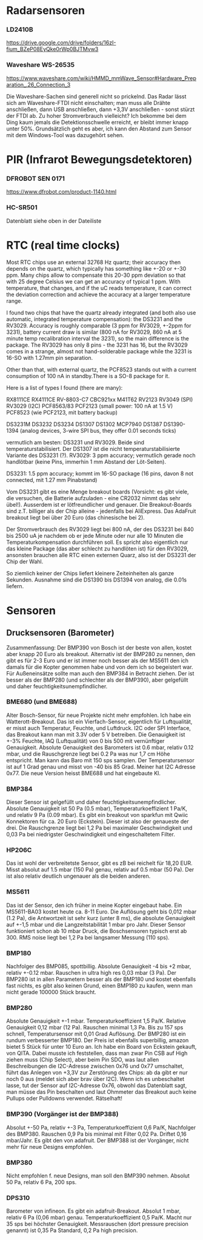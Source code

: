# Radarsensoren
### LD2410B
https://drive.google.com/drive/folders/16zI-fium_BZeP08EyQke0rWp0BJTMvw3

### Waveshare WS-26535
https://www.waveshare.com/wiki/HMMD_mmWave_Sensor#Hardware_Preparation_.26_Connection_3

Die Waveshare-Sachen sind generell nicht so prickelnd. Das Radar lässt sich am Waveshare-FTDI nicht einschalten;
man muss alle Drähte anschließen, dann USB anschließen, dann +3,3V anschließen - sonst stürzt der FTDI ab. Zu
hoher Stromverbrauch vielleicht?
Ich bekomme bei dem Ding kaum jemals die Detektionsschwelle erreicht, er bleibt immer knapp unter 50%. Grundsätzlich
geht es aber, ich kann den Abstand zum Sensor mit dem Windows-Tool was dazugehört sehen.

# PIR (Infrarot Bewegungsdetektoren)
### DFROBOT SEN 0171
https://www.dfrobot.com/product-1140.html

### HC-SR501
Datenblatt siehe oben in der Dateiliste

# RTC (real time clocks)

Most RTC chips use an external 32768 Hz quartz; their accuracy then depends on the quartz, which typically has something like
+-20 or +-30 ppm. Many chips allow to compensate this 20-30 ppm deviation so that with 25 degree Celsius we can get an accuracy
of typical 1 ppm. With temperature, that changes, and if the uC reads temperature, it can correct the deviation correction and
achieve the accuracy at a larger temperature range.

I found two chips that have the quartz already integrated (and both also use automatic, integrated temperature compensation):
the DS3231 and the RV3029. Accuracy is roughly comparable (3 ppm for RV3029, +-2ppm for 3231), battery current draw is similar
(800 nA for RV3029, 860 nA at 5 minute temp recalibration interval the 3231), so the main difference is the package. The RV3029
has only 8 pins - the 3231 has 16, but the RV3029 comes in a strange, almost not hand-solderable package while the 3231 is 16-SO
with 1.27mm pin separation.

Other than that, with external quartz, the PCF8523 stands out with a current consumption of 100 nA in standby.There is a SO-8 
package for it.

Here is a list of types I found (there are many): 

RX8111CE
RX4111CE
RV-8803-C7
CBC921xx
M41T62
RV2123
RV3049 (SPI)
RV3029 (I2C)
PCF8563/83
PCF2123 (small power: 100 nA at 1.5 V)
PCF8523 (wie PCF2123, mit battery backup)

DS3231M
DS3232
DS3234
DS1307
DS1302
MCP7940
DS1387
DS1390-1394 (analog devices, 3-wire SPI bus, they offer 0.01 seconds ticks)

vermutlich am besten: DS3231 und RV3029. Beide sind temperaturstabilisiert. Der DS1307 ist die nicht temperaturstabilisierte Variante des DS3231 (?).
RV3029: 3 ppm accuracy; vermutlich gerade noch handlötbar (keine Pins, immerhin 1 mm Abstand der Löt-Seiten).

DS3231: 1.5 ppm accuracy; kommt im 16-SO package (16 pins, davon 8 not connected, mit 1.27 mm Pinabstand)

Vom DS3231 gibt es eine Menge breakout boards (Vorsicht: es gibt viele, die versuchen, die Batterie aufzuladen - eine CR2032 nimmt das sehr übel!). 
Ausserdem ist er lötfreundlicher und genauer. Die Breakout-Boards sind z.T. billiger als der Chip alleine - jedenfalls bei AliExpress. Das AdaFruit
breakout liegt bei über 20 Euro (das chinesische bei 2).

Der Stromverbrauch des RV3029 liegt bei 800 nA, der des DS3231 bei 840 bis 2500 uA je nachdem ob er jede Minute oder nur alle 10 Minuten die Temperaturkompensation
durchführen soll. 
Es spricht also eigentlich nur das kleine Package (das aber schlecht zu handlöten ist) für den RV3029, ansonsten brauchen alle RTC einen externen Quarz,
also ist der DS3231 der Chip der Wahl. 


So ziemlich keiner der Chips liefert kleinere Zeiteinheiten als ganze Sekunden. Ausnahme sind die DS1390 bis DS1394 von analog, die 0.01s liefern.






# Sensoren

## Drucksensoren (Barometer)

Zusammenfassung: Der BMP390 von Bosch ist der beste von allen, kostet aber knapp 20 Euro als breakout. Alternativ ist der BMP280
zu nennen, den gibt es für 2-3 Euro und er ist immer noch besser als der MS5611 den ich damals für die Kopter genommen habe und 
von dem ich so begeistert war. Für Außeneinsätze sollte man auch den BMP384 in Betracht ziehen. Der ist besser als der BMP280
(und schlechter als der BMP390), aber gelgefüllt und daher feuchtigkeitsunempfindlicher.


### BME680 (und BME688)
Alter Bosch-Sensor, für neue Projekte nicht mehr empfohlen. Ich habe ein Watterott-Breakout. Das ist ein Vierfach-Sensor,
eigentlich für Luftqualität, er misst auch Temperatur, Feuchte, und Luftdruck. I2C oder SPI Interface, das Breakout kann
man mit 3.3V oder 5 V betreiben. Die Genauigkeit ist +-3% Feuchte, IAQ (Luftqualität) von 0 bis 500 mit vernünftiger
Genauigkeit. Absolute Genauigkeit des Barometers ist 0.6 mbar, relativ 0.12 mbar, und die Rauschgrenze liegt bei 0.2 Pa
was nur 1,7 cm Höhe entspricht. Man kann das Baro mit 150 sps samplen. Der Temperatursensor ist auf 1 Grad genau und misst 
von -40 bis 85 Grad. Meiner hat I2C Adresse 0x77.
Die neue Version heisst BME688 und hat eingebaute KI.

### BMP384
Dieser Sensor ist gelgefüllt und daher feuchtigkeitsunempfindlicher. Absolute Genauigkeit ist 50 Pa (0.5 mbar), Temperaturkoeffizient
1 Pa/K, und relativ 9 Pa (0.09 mbar). Es gibt ein breakout von sparkfun mit Qwiic Konnektoren für ca. 20 Euro (Eckstein). Dieser
ist also der genaueste der drei. Die Rauschgrenze liegt bei 1,2 Pa bei maximaler Geschwindigkeit und 0,03 Pa bei niedrigster
Geschwindigkeit und eingeschaltetem Filter.

### HP206C
Das ist wohl der verbreitetste Sensor, gibt es zB bei reichelt für 18,20 EUR. Misst absolut auf 1.5 mbar (150 Pa) genau, 
relativ auf 0.5 mbar (50 Pa). Der ist also relativ deutlich ungenauer als die beiden anderen.

### MS5611 
Das ist der Sensor, den ich früher in meine Kopter eingebaut habe. Ein MS5611-BA03 kostet heute ca. 8-11 Euro. Die Auflösung geht
bis 0,012 mbar (1.2 Pa), die Antwortzeit ist sehr kurz (unter 8 ms), die absolute Genauigkeit auf +-1,5 mbar und die Langzeitstabilität
1 mbar pro Jahr. Dieser Sensor funktioniert schon ab 10 mbar Druck, die Boschsensoren typisch erst ab 300. RMS noise liegt bei 1,2 Pa 
bei langsamer Messung (110 sps).


### BMP180
Nachfolger des BMP085, spottbillig. Absolute Genauigkeit -4 bis +2 mbar, relativ +-0.12 mbar. Rauschen in ultra high res 0,03 mbar (3 Pa).
Der BMP280 ist in allen Parametern besser als der BMP180 und kostet ebenfalls fast nichts, es gibt also keinen Grund, einen BMP180 zu kaufen,
wenn man nicht gerade 100000 Stück braucht.

### BMP280
Absolute Genauigkeit +-1 mbar. Temperaturkoeffizient 1,5 Pa/K. Relative Genauigkeit 0,12 mbar (12 Pa). Rauschen minimal 1,3 Pa. Bis zu 157 sps
schnell, Temperatursensor mit 0,01 Grad Auflösung. Der BMP280 ist ein rundum verbesserter BMP180. Der Preis ist ebenfalls superbillig,
amazon bietet 5 Stück für unter 10 Euro an. Ich habe ein Board von Eckstein gekauft, von QITA. Dabei musste ich feststellen, dass man zwar
Pin CSB auf High ziehen muss (Chip Select), aber beim Pin SDO, was laut allen Beschreibungen die I2C-Adresse zwischen 0x76 und 0x77 umschaltet,
führt das Anlegen von +3,3V zur Zerstörung des Chips: ab da gibt er nur noch 0 aus (meldet sich aber brav über I2C). Wenn ich es unbeschaltet
lasse, tut der Sensor auf I2C-Adresse 0x76, obwohl das Datenblatt sagt, man müsse das Pin beschalten und laut Ohmmeter das Breakout auch
keine Pullups oder Pulldowns verwendet. Rätselhaft!

### BMP390 (Vorgänger ist der BMP388)
Absolut +-50 Pa, relativ +-3 Pa, Temperaturkoeffizient 0,6 Pa/K, Nachfolger des BMP380. Rauschen 0,9 Pa bis minimal mit Filter 0,02 Pa.
Driftet 0,16 mbar/Jahr. Es gibt den von adafruit. Der BMP388 ist der Vorgänger, nicht mehr für neue Designs empfohlen.

### BMP380
Nicht empfohlen f. neue Designs, man soll den BMP390 nehmen. Absolut 50 Pa, relativ 6 Pa, 200 sps.

### DPS310
Barometer von infineon. Es gibt ein adafruit-Breakout. Absolut 1 mbar, relativ 6 Pa (0,06 mbar) genau. Temperaturkoeffizient 0,5 Pa/K. 
Macht nur 35 sps bei höchster Genauigkeit. Messrauschen (dort pressure precision genannt) ist 0,35 Pa Standard, 0,2 Pa high precision.


